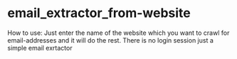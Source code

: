 # email_extractor_from-website

How to use:
Just enter the name of the website which you want to crawl for email-addresses and it will do the rest.
There is no login session just a simple email exrtactor
